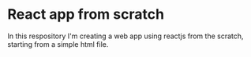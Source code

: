 # React app from scratch

In this respository I'm creating a web app using reactjs from the scratch, starting from a simple html file.
